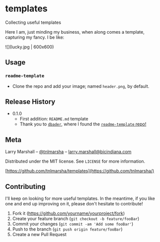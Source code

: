 # templates
Collecting useful templates
<!-- 
[![NPM Version][npm-image]][npm-url]
[![Build Status][travis-image]][travis-url]
[![Downloads Stats][npm-downloads]][npm-url]
 -->
Here I am, just minding my business, when along comes a template, capturing my fancy. I be like:

![](lucky.jpg | 600x600)
<!-- 
## Installation

OS X & Linux:

```sh
npm install my-crazy-module --save
```

Windows:

```sh
edit autoexec.bat
```
 -->
## Usage

### `readme-template`
* Clone the repo and add your image; named `header.png`, by default. 

<!-- ## Development setup

Describe how to install all development dependencies and how to run an automated test-suite of some kind. Potentially do this for multiple platforms.

```sh
make install
npm test
``` -->

## Release History

* 0.1.0
    * First addition: `README.md` template
    * Thank you to [`dbader`](https://github.com/dbader), where I found the [`readme-template` repo!](https://github.com/dbader/readme-template)

## Meta

Larry Marshall – [@tnlmarsha](https://www.linkedin.com/in/tnlmarsha/) – larry.marshall@bicindiana.com

Distributed under the MIT license. See ``LICENSE`` for more information.

[https://github.com/tnlmarsha/templates](https://github.com/tnlmarsha/)

## Contributing

I'll keep on looking for more useful templates. In the meantime, if you like one and end up improving on it, please don't hesitate to contribute!

1. Fork it (<https://github.com/yourname/yourproject/fork>)
2. Create your feature branch (`git checkout -b feature/fooBar`)
3. Commit your changes (`git commit -am 'Add some fooBar'`)
4. Push to the branch (`git push origin feature/fooBar`)
5. Create a new Pull Request

<!-- ### Some Example Markdown link & img dfn's
[npm-image]: https://img.shields.io/npm/v/datadog-metrics.svg?style=flat-square
[npm-url]: https://npmjs.org/package/datadog-metrics
[npm-downloads]: https://img.shields.io/npm/dm/datadog-metrics.svg?style=flat-square
[travis-image]: https://img.shields.io/travis/dbader/node-datadog-metrics/master.svg?style=flat-square
[travis-url]: https://travis-ci.org/dbader/node-datadog-metrics
[wiki]: https://github.com/yourname/yourproject/wiki -->

